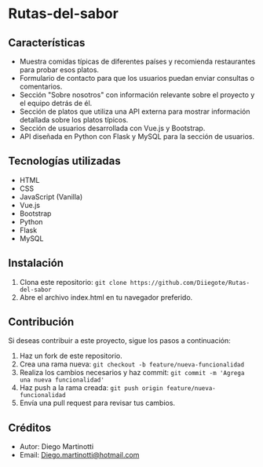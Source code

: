 # Rutas-del-sabor

## Características

- Muestra comidas típicas de diferentes países y recomienda restaurantes para probar esos platos.
- Formulario de contacto para que los usuarios puedan enviar consultas o comentarios.
- Sección "Sobre nosotros" con información relevante sobre el proyecto y el equipo detrás de él.
- Sección de platos que utiliza una API externa para mostrar información detallada sobre los platos típicos.
- Sección de usuarios desarrollada con Vue.js y Bootstrap.
- API diseñada en Python con Flask y MySQL para la sección de usuarios.

## Tecnologías utilizadas

- HTML
- CSS
- JavaScript (Vanilla)
- Vue.js
- Bootstrap
- Python
- Flask
- MySQL

## Instalación

1. Clona este repositorio: `git clone https://github.com/Diiegote/Rutas-del-sabor`
2. Abre el archivo index.html en tu navegador preferido.

## Contribución

Si deseas contribuir a este proyecto, sigue los pasos a continuación:

1. Haz un fork de este repositorio.
2. Crea una rama nueva: `git checkout -b feature/nueva-funcionalidad`
3. Realiza los cambios necesarios y haz commit: `git commit -m 'Agrega una nueva funcionalidad'`
4. Haz push a la rama creada: `git push origin feature/nueva-funcionalidad`
5. Envía una pull request para revisar tus cambios.

## Créditos

- Autor: Diego Martinotti
- Email: Diego.martinotti@hotmail.com
